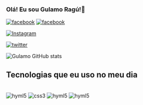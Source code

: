 ### Olá! Eu sou Gulamo Ragú!👋


[![facebook](https://img.shields.io/badge/Facebook-1877F2?style=for-the-badge&logo=facebook&logoColor=white)](https://www.facebook.com/gulamo.sulemaneragu)
[![facebook](https://img.shields.io/badge/Facebook-1877F2?style=for-the-badge&logo=facebook&logoColor=white)](https://www.facebook.com/gulamo.sulemaneragu)

[![Instagram](https://img.shields.io/badge/Instagram-E4405F?style=for-the-badge&logo=instagram&logoColor=white)](https://www.instagram.com/gulamo.sulemaneragu)

[![twitter](https://img.shields.io/badge/Twitter-1DA1F2?style=for-the-badge&logo=twitter&logoColor=white)](https://www.instagram.com/gulamo.sulemaneragu)


![Gulamo GitHub stats](https://github-readme-stats.vercel.app/api?username=GulamoRagu&show_icons=true&theme=onedark)

## Tecnologias que eu uso no meu dia

<div style ="display: inline_block"><br/>
<img align="center" alt="hyml5" src="https://img.shields.io/badge/HTML5-E34F26?style=for-the-badge&logo=html5&logoColor=white"/>

<img align="center" alt="css3" src="https://img.shields.io/badge/CSS3-1572B6?style=for-the-badge&logo=css3&logoColor=white"/>

<img align="center" alt="hyml5" src="https://img.shields.io/badge/JavaScript-F7DF1E?style=for-the-badge&logo=javascript&logoColor=black"/>

<img align="center" alt="hyml5" src="https://img.shields.io/badge/PHP-777BB4?style=for-the-badge&logo=php&logoColor=white"/>
</div>
